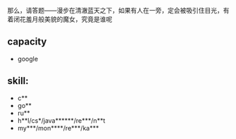 那么，请答题——漫步在清澈蓝天之下，如果有人在一旁，定会被吸引住目光，有着闭花羞月般美貌的魔女，究竟是谁呢

## capacity
* google

## skill:
* c\*\*
* go\*\*
* ru\*\*
* h\*\*l/cs\*/java\*\*\*\*\*\*/re\*\*\*/n\*\*t
* my\*\*\*/mon\*\*\*\*/re\*\*\*/ka\*\*\*
